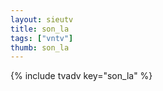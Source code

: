 ```yaml
--- 
layout: sieutv
title: son_la
tags: ["vntv"]
thumb: son_la
---
```

{% include tvadv key="son_la" %}
